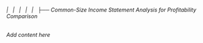 ###### |   |   |   |   |   ├── Common-Size Income Statement Analysis for Profitability Comparison

*Add content here*